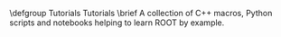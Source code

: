 \defgroup Tutorials Tutorials
\brief A collection of C++ macros, Python scripts and notebooks helping to learn ROOT by example.
